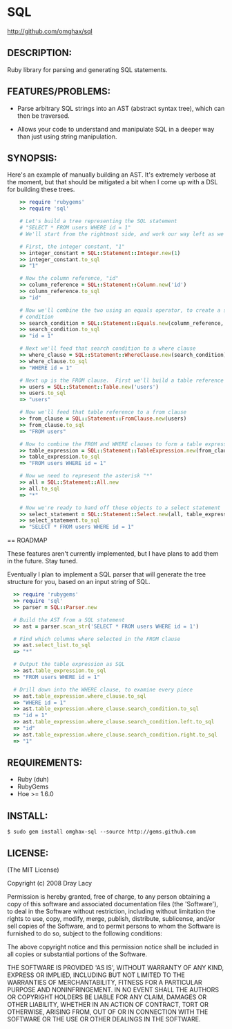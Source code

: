 # SQL

http://github.com/omghax/sql

## DESCRIPTION:

Ruby library for parsing and generating SQL statements.

## FEATURES/PROBLEMS:

* Parse arbitrary SQL strings into an AST (abstract syntax tree), which can
  then be traversed.

* Allows your code to understand and manipulate SQL in a deeper way than
  just using string manipulation.

## SYNOPSIS:

Here's an example of manually building an AST. It's extremely verbose at the
moment, but that should be mitigated a bit when I come up with a DSL for
building these trees.

```ruby
    >> require 'rubygems'
    >> require 'sql'

    # Let's build a tree representing the SQL statement
    # "SELECT * FROM users WHERE id = 1"
    # We'll start from the rightmost side, and work our way left as we go.

    # First, the integer constant, "1"
    >> integer_constant = SQL::Statement::Integer.new(1)
    >> integer_constant.to_sql
    => "1"

    # Now the column reference, "id"
    >> column_reference = SQL::Statement::Column.new('id')
    >> column_reference.to_sql
    => "id"

    # Now we'll combine the two using an equals operator, to create a search
    # condition
    >> search_condition = SQL::Statement::Equals.new(column_reference, integer_constant)
    >> search_condition.to_sql
    => "id = 1"

    # Next we'll feed that search condition to a where clause
    >> where_clause = SQL::Statement::WhereClause.new(search_condition)
    >> where_clause.to_sql
    => "WHERE id = 1"

    # Next up is the FROM clause.  First we'll build a table reference
    >> users = SQL::Statement::Table.new('users')
    >> users.to_sql
    => "users"

    # Now we'll feed that table reference to a from clause
    >> from_clause = SQL::Statement::FromClause.new(users)
    >> from_clause.to_sql
    => "FROM users"

    # Now to combine the FROM and WHERE clauses to form a table expression
    >> table_expression = SQL::Statement::TableExpression.new(from_clause, where_clause)
    >> table_expression.to_sql
    => "FROM users WHERE id = 1"

    # Now we need to represent the asterisk "*"
    >> all = SQL::Statement::All.new
    >> all.to_sql
    => "*"

    # Now we're ready to hand off these objects to a select statement
    >> select_statement = SQL::Statement::Select.new(all, table_expression)
    >> select_statement.to_sql
    => "SELECT * FROM users WHERE id = 1"
```

== ROADMAP

These features aren't currently implemented, but I have plans to add them in
the future. Stay tuned.

Eventually I plan to implement a SQL parser that will generate the tree
structure for you, based on an input string of SQL.

```ruby
  >> require 'rubygems'
  >> require 'sql'
  >> parser = SQL::Parser.new

  # Build the AST from a SQL statement
  >> ast = parser.scan_str('SELECT * FROM users WHERE id = 1')

  # Find which columns where selected in the FROM clause
  >> ast.select_list.to_sql
  => "*"

  # Output the table expression as SQL
  >> ast.table_expression.to_sql
  => "FROM users WHERE id = 1"

  # Drill down into the WHERE clause, to examine every piece
  >> ast.table_expression.where_clause.to_sql
  => "WHERE id = 1"
  >> ast.table_expression.where_clause.search_condition.to_sql
  => "id = 1"
  >> ast.table_expression.where_clause.search_condition.left.to_sql
  => "id"
  >> ast.table_expression.where_clause.search_condition.right.to_sql
  => "1"
```

## REQUIREMENTS:

* Ruby (duh)
* RubyGems
* Hoe >= 1.6.0

## INSTALL:

    $ sudo gem install omghax-sql --source http://gems.github.com

## LICENSE:

(The MIT License)

Copyright (c) 2008 Dray Lacy

Permission is hereby granted, free of charge, to any person obtaining a copy
of this software and associated documentation files (the 'Software'), to deal
in the Software without restriction, including without limitation the rights
to use, copy, modify, merge, publish, distribute, sublicense, and/or sell
copies of the Software, and to permit persons to whom the Software is
furnished to do so, subject to the following conditions:

The above copyright notice and this permission notice shall be included in all
copies or substantial portions of the Software.

THE SOFTWARE IS PROVIDED 'AS IS', WITHOUT WARRANTY OF ANY KIND, EXPRESS OR
IMPLIED, INCLUDING BUT NOT LIMITED TO THE WARRANTIES OF MERCHANTABILITY,
FITNESS FOR A PARTICULAR PURPOSE AND NONINFRINGEMENT. IN NO EVENT SHALL THE
AUTHORS OR COPYRIGHT HOLDERS BE LIABLE FOR ANY CLAIM, DAMAGES OR OTHER
LIABILITY, WHETHER IN AN ACTION OF CONTRACT, TORT OR OTHERWISE, ARISING FROM,
OUT OF OR IN CONNECTION WITH THE SOFTWARE OR THE USE OR OTHER DEALINGS IN THE
SOFTWARE.
